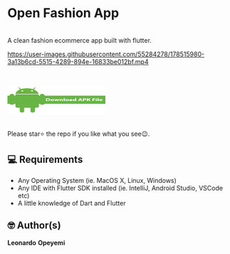 # Open Fashion App

<br>
A clean fashion ecommerce app built with flutter.
<br>

https://user-images.githubusercontent.com/55284278/178515980-3a13b6cd-5515-4289-894e-16833be012bf.mp4

<br>

<a href="https://github.com/Devlonoah/files-apk-/blob/main/open_fashion_ecommerce.apk"><img src="https://github.com/Devlonoah/bee_todo/blob/master/apk_download_button.png" width="220" height="65"/></img></a>

<br> Please star⭐ the repo if you like what you see😉.

## 💻 Requirements
- Any Operating System (ie. MacOS X, Linux, Windows)
- Any IDE with Flutter SDK installed (ie. IntelliJ, Android Studio, VSCode etc)
- A little knowledge of Dart and Flutter


## 🤓 Author(s)
**Leonardo**
**Opeyemi**

